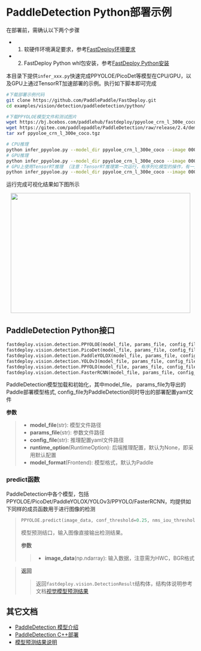 # PaddleDetection Python部署示例

在部署前，需确认以下两个步骤

- 1. 软硬件环境满足要求，参考[FastDeploy环境要求](../../../../../docs/environment.md)  
- 2. FastDeploy Python whl包安装，参考[FastDeploy Python安装](../../../../../docs/quick_start)

本目录下提供`infer_xxx.py`快速完成PPYOLOE/PicoDet等模型在CPU/GPU，以及GPU上通过TensorRT加速部署的示例。执行如下脚本即可完成

```bash
#下载部署示例代码
git clone https://github.com/PaddlePaddle/FastDeploy.git
cd examples/vision/detection/paddledetection/python/

#下载PPYOLOE模型文件和测试图片
wget https://bj.bcebos.com/paddlehub/fastdeploy/ppyoloe_crn_l_300e_coco.tgz
wget https://gitee.com/paddlepaddle/PaddleDetection/raw/release/2.4/demo/000000014439.jpg
tar xvf ppyoloe_crn_l_300e_coco.tgz

# CPU推理
python infer_ppyoloe.py --model_dir ppyoloe_crn_l_300e_coco --image 000000014439.jpg --device cpu
# GPU推理
python infer_ppyoloe.py --model_dir ppyoloe_crn_l_300e_coco --image 000000014439.jpg --device gpu
# GPU上使用TensorRT推理 （注意：TensorRT推理第一次运行，有序列化模型的操作，有一定耗时，需要耐心等待）
python infer_ppyoloe.py --model_dir ppyoloe_crn_l_300e_coco --image 000000014439.jpg --device gpu --use_trt True
```

运行完成可视化结果如下图所示
<div  align="center">  
<img src="https://user-images.githubusercontent.com/19339784/184326520-7075e907-10ed-4fad-93f8-52d0e35d4964.jpg", width=480px, height=320px />
</div>

## PaddleDetection Python接口

```python
fastdeploy.vision.detection.PPYOLOE(model_file, params_file, config_file, runtime_option=None, model_format=Frontend.PADDLE)
fastdeploy.vision.detection.PicoDet(model_file, params_file, config_file, runtime_option=None, model_format=Frontend.PADDLE)
fastdeploy.vision.detection.PaddleYOLOX(model_file, params_file, config_file, runtime_option=None, model_format=Frontend.PADDLE)
fastdeploy.vision.detection.YOLOv3(model_file, params_file, config_file, runtime_option=None, model_format=Frontend.PADDLE)
fastdeploy.vision.detection.PPYOLO(model_file, params_file, config_file, runtime_option=None, model_format=Frontend.PADDLE)
fastdeploy.vision.detection.FasterRCNN(model_file, params_file, config_file, runtime_option=None, model_format=Frontend.PADDLE)
```

PaddleDetection模型加载和初始化，其中model_file， params_file为导出的Paddle部署模型格式, config_file为PaddleDetection同时导出的部署配置yaml文件

**参数**

> * **model_file**(str): 模型文件路径
> * **params_file**(str): 参数文件路径
> * **config_file**(str): 推理配置yaml文件路径
> * **runtime_option**(RuntimeOption): 后端推理配置，默认为None，即采用默认配置
> * **model_format**(Frontend): 模型格式，默认为Paddle

### predict函数

PaddleDetection中各个模型，包括PPYOLOE/PicoDet/PaddleYOLOX/YOLOv3/PPYOLO/FasterRCNN，均提供如下同样的成员函数用于进行图像的检测
> ```python
> PPYOLOE.predict(image_data, conf_threshold=0.25, nms_iou_threshold=0.5)
> ```
>
> 模型预测结口，输入图像直接输出检测结果。
>
> **参数**
>
> > * **image_data**(np.ndarray): 输入数据，注意需为HWC，BGR格式

> **返回**
>
> > 返回`fastdeploy.vision.DetectionResult`结构体，结构体说明参考文档[视觉模型预测结果](../../../../../docs/api/vision_results/)

## 其它文档

- [PaddleDetection 模型介绍](..)
- [PaddleDetection C++部署](../cpp)
- [模型预测结果说明](../../../../../docs/api/vision_results/)
